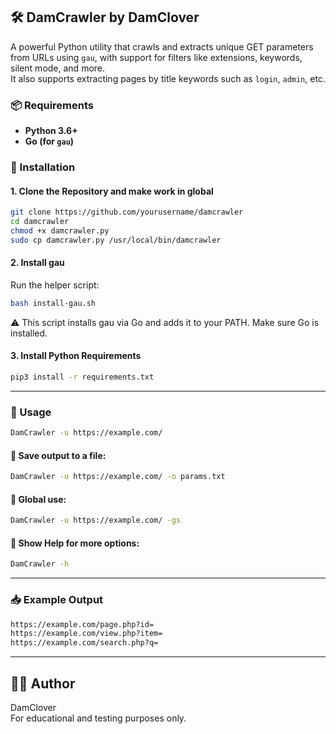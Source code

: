 ## 🛠️ DamCrawler by DamClover

A powerful Python utility that crawls and extracts unique GET parameters from URLs using `gau`, with support for filters like extensions, keywords, silent mode, and more.  
It also supports extracting pages by title keywords such as `login`, `admin`, etc.

### 📦 Requirements

- **Python 3.6+**
- **Go (for `gau`)**

### 🔧 Installation

#### 1. Clone the Repository and make work in global
```bash
git clone https://github.com/yourusername/damcrawler
cd damcrawler
chmod +x damcrawler.py
sudo cp damcrawler.py /usr/local/bin/damcrawler
```

#### 2. Install gau

Run the helper script:

```bash
bash install-gau.sh
```

⚠️ This script installs gau via Go and adds it to your PATH. Make sure Go is installed.

#### 3. Install Python Requirements

```bash
pip3 install -r requirements.txt
```

---

### 🚀 Usage

```bash
DamCrawler -u https://example.com/
```

#### 🔹 Save output to a file:

```bash
DamCrawler -u https://example.com/ -o params.txt
```

#### 🔹 Global use:

```bash
DamCrawler -u https://example.com/ -gs
```

#### 🔹 Show Help for more options:

```bash
DamCrawler -h
```

---

### 📥 Example Output

```bash
https://example.com/page.php?id=
https://example.com/view.php?item=
https://example.com/search.php?q=
```

---

## 🧑‍💻 Author

DamClover  
For educational and testing purposes only.
